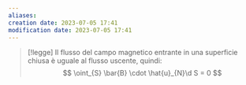 ```yaml
---
aliases: 
creation date: 2023-07-05 17:41
modification date: 2023-07-05 17:41
---
```



> [!legge]
> Il flusso del campo magnetico entrante in una superficie chiusa è uguale al flusso uscente, quindi: 
> $$ \oint_{S} \bar{B} \cdot \hat{u}_{N}\d S = 0 $$